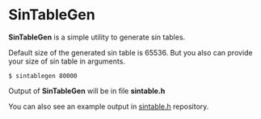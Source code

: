 # SinTableGen

__SinTableGen__ is a simple utility to generate sin tables.

Default size of the generated sin table is 65536.
But you also can provide your size of sin table in arguments.
```
$ sintablegen 80000
```

Output of __SinTableGen__ will be in file __sintable.h__

You can also see an example output in [sintable.h](https://github.com/NoWare-Development/sintable.h) repository.
